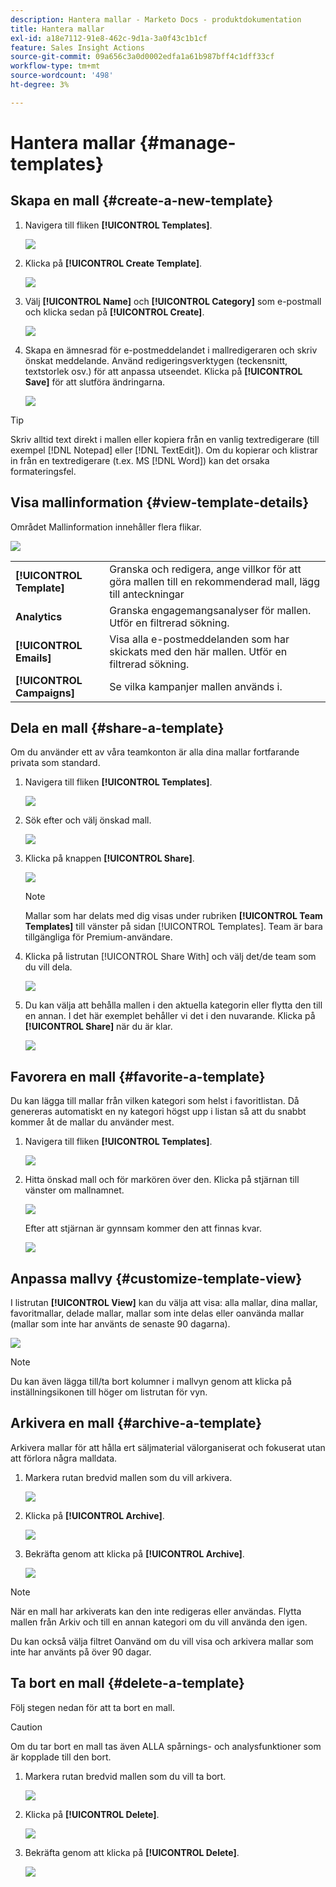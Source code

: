 ```yaml
---
description: Hantera mallar - Marketo Docs - produktdokumentation
title: Hantera mallar
exl-id: a18e7112-91e8-462c-9d1a-3a0f43c1b1cf
feature: Sales Insight Actions
source-git-commit: 09a656c3a0d0002edfa1a61b987bff4c1dff33cf
workflow-type: tm+mt
source-wordcount: '498'
ht-degree: 3%

---
```


# Hantera mallar {#manage-templates}

## Skapa en mall {#create-a-new-template}

1. Navigera till fliken **[!UICONTROL Templates]**.

   ![](assets/manage-templates-1.png)

1. Klicka på **[!UICONTROL Create Template]**.

   ![](assets/manage-templates-2.png)

1. Välj **[!UICONTROL Name]** och **[!UICONTROL Category]** som e-postmall och klicka sedan på **[!UICONTROL Create]**.

   ![](assets/manage-templates-3.png)

1. Skapa en ämnesrad för e-postmeddelandet i mallredigeraren och skriv önskat meddelande. Använd redigeringsverktygen (teckensnitt, textstorlek osv.) för att anpassa utseendet. Klicka på **[!UICONTROL Save]** för att slutföra ändringarna.

   ![](assets/manage-templates-4.png)

>[!TIP]
>
>Skriv alltid text direkt i mallen eller kopiera från en vanlig textredigerare (till exempel [!DNL Notepad] eller [!DNL TextEdit]). Om du kopierar och klistrar in från en textredigerare (t.ex. MS [!DNL Word]) kan det orsaka formateringsfel.

## Visa mallinformation {#view-template-details}

Området Mallinformation innehåller flera flikar.

![](assets/manage-templates-4a.png)

<table>
 <tr>
  <td><strong>[!UICONTROL Template]</strong></td>
  <td>Granska och redigera, ange villkor för att göra mallen till en rekommenderad mall, lägg till anteckningar</td>
 </tr>
 <tr>
  <td><strong>Analytics </strong></td>
  <td>Granska engagemangsanalyser för mallen. Utför en filtrerad sökning.</td>
 </tr>
 <tr>
  <td><strong>[!UICONTROL Emails]</strong></td>
  <td>Visa alla e-postmeddelanden som har skickats med den här mallen. Utför en filtrerad sökning.</td>
 </tr>
 <tr>
  <td><strong>[!UICONTROL Campaigns]</strong></td>
  <td>Se vilka kampanjer mallen används i.</td>
 </tr>
</table>

## Dela en mall {#share-a-template}

Om du använder ett av våra teamkonton är alla dina mallar fortfarande privata som standard.

1. Navigera till fliken **[!UICONTROL Templates]**.

   ![](assets/manage-templates-5.png)

1. Sök efter och välj önskad mall.

   ![](assets/manage-templates-6.png)

1. Klicka på knappen **[!UICONTROL Share]**.

   ![](assets/manage-templates-7.png)

   >[!NOTE]
   >
   >Mallar som har delats med dig visas under rubriken **[!UICONTROL Team Templates]** till vänster på sidan [!UICONTROL Templates]. Team är bara tillgängliga för Premium-användare.

1. Klicka på listrutan [!UICONTROL Share With] och välj det/de team som du vill dela.

   ![](assets/manage-templates-8.png)

1. Du kan välja att behålla mallen i den aktuella kategorin eller flytta den till en annan. I det här exemplet behåller vi det i den nuvarande. Klicka på **[!UICONTROL Share]** när du är klar.

   ![](assets/manage-templates-9.png)

## Favorera en mall {#favorite-a-template}

Du kan lägga till mallar från vilken kategori som helst i favoritlistan. Då genereras automatiskt en ny kategori högst upp i listan så att du snabbt kommer åt de mallar du använder mest.

1. Navigera till fliken **[!UICONTROL Templates]**.

   ![](assets/manage-templates-10.png)

1. Hitta önskad mall och för markören över den. Klicka på stjärnan till vänster om mallnamnet.

   ![](assets/manage-templates-11.png)

   Efter att stjärnan är gynnsam kommer den att finnas kvar.

   ![](assets/manage-templates-12.png)

## Anpassa mallvy {#customize-template-view}

I listrutan **[!UICONTROL View]** kan du välja att visa: alla mallar, dina mallar, favoritmallar, delade mallar, mallar som inte delas eller oanvända mallar (mallar som inte har använts de senaste 90 dagarna).

![](assets/manage-templates-13.png)

>[!NOTE]
>
>Du kan även lägga till/ta bort kolumner i mallvyn genom att klicka på inställningsikonen till höger om listrutan för vyn.

## Arkivera en mall {#archive-a-template}

Arkivera mallar för att hålla ert säljmaterial välorganiserat och fokuserat utan att förlora några malldata.

1. Markera rutan bredvid mallen som du vill arkivera.

   ![](assets/manage-templates-14.png)

1. Klicka på **[!UICONTROL Archive]**.

   ![](assets/manage-templates-15.png)

1. Bekräfta genom att klicka på **[!UICONTROL Archive]**.

   ![](assets/manage-templates-16.png)

>[!NOTE]
>
>När en mall har arkiverats kan den inte redigeras eller användas. Flytta mallen från Arkiv och till en annan kategori om du vill använda den igen.

Du kan också välja filtret Oanvänd om du vill visa och arkivera mallar som inte har använts på över 90 dagar.

## Ta bort en mall {#delete-a-template}

Följ stegen nedan för att ta bort en mall.

>[!CAUTION]
>
>Om du tar bort en mall tas även ALLA spårnings- och analysfunktioner som är kopplade till den bort.

1. Markera rutan bredvid mallen som du vill ta bort.

   ![](assets/manage-templates-17.png)

1. Klicka på **[!UICONTROL Delete]**.

   ![](assets/manage-templates-18.png)

1. Bekräfta genom att klicka på **[!UICONTROL Delete]**.

   ![](assets/manage-templates-19.png)
